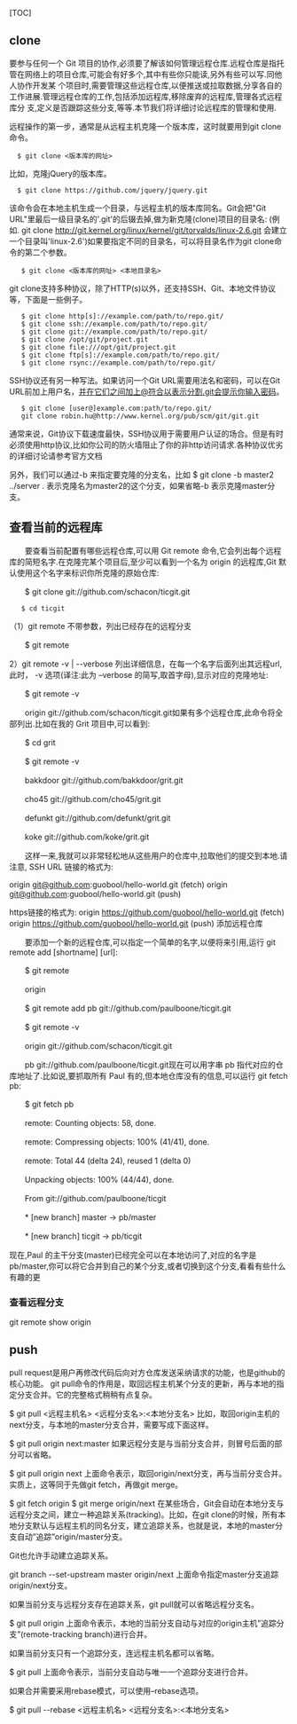 [TOC]

## clone

要参与任何一个 Git 项目的协作,必须要了解该如何管理远程仓库.远程仓库是指托管在网络上的项目仓库,可能会有好多个,其中有些你只能读,另外有些可以写.同他人协作开发某 个项目时,需要管理这些远程仓库,以便推送或拉取数据,分享各自的工作进展.管理远程仓库的工作,包括添加远程库,移除废弃的远程库,管理各式远程库分 支,定义是否跟踪这些分支,等等.本节我们将详细讨论远程库的管理和使用.

远程操作的第一步，通常是从远程主机克隆一个版本库，这时就要用到git clone命令。

      $ git clone <版本库的网址>

比如，克隆jQuery的版本库。

      $ git clone https://github.com/jquery/jquery.git

该命令会在本地主机生成一个目录，与远程主机的版本库同名。Git会把"Git URL"里最后一级目录名的'.git'的后辍去掉,做为新克隆(clone)项目的目录名: (例如. git clone http://git.kernel.org/linux/kernel/git/torvalds/linux-2.6.git 会建立一个目录叫'linux-2.6')如果要指定不同的目录名，可以将目录名作为git clone命令的第二个参数。

       $ git clone <版本库的网址> <本地目录名>
git clone支持多种协议，除了HTTP(s)以外，还支持SSH、Git、本地文件协议等，下面是一些例子。


       $ git clone http[s]://example.com/path/to/repo.git/
       $ git clone ssh://example.com/path/to/repo.git/
       $ git clone git://example.com/path/to/repo.git/
       $ git clone /opt/git/project.git
       $ git clone file:///opt/git/project.git
       $ git clone ftp[s]://example.com/path/to/repo.git/
       $ git clone rsync://example.com/path/to/repo.git/
SSH协议还有另一种写法。如果访问一个Git URL需要用法名和密码，可以在Git URL前加上用户名，并在它们之间加上@符合以表示分割.git会提示你输入密码。

       $ git clone [user@]example.com:path/to/repo.git/
       git clone robin.hu@http://www.kernel.org/pub/scm/git/git.git
通常来说，Git协议下载速度最快，SSH协议用于需要用户认证的场合。但是有时必须使用http协议,比如你公司的防火墙阻止了你的非http访问请求.各种协议优劣的详细讨论请参考官方文档


另外，我们可以通过-b <name>来指定要克隆的分支名，比如
       $ git clone -b master2 ../server .
表示克隆名为master2的这个分支，如果省略-b <name>表示克隆master分支。





## 查看当前的远程库

　　要查看当前配置有哪些远程仓库,可以用 Git remote 命令,它会列出每个远程库的简短名字.在克隆完某个项目后,至少可以看到一个名为 origin 的远程库,Git 默认使用这个名字来标识你所克隆的原始仓库:

　　$ git clone git://github.com/schacon/ticgit.git

       $ cd ticgit

（1）git remote 不带参数，列出已经存在的远程分支

　　$ git remote

2）git remote -v | --verbose 列出详细信息，在每一个名字后面列出其远程url,此时， -v 选项(译注:此为 –verbose 的简写,取首字母),显示对应的克隆地址:

　　$ git remote -v

　　origin git://github.com/schacon/ticgit.git如果有多个远程仓库,此命令将全部列出.比如在我的 Grit 项目中,可以看到:

　　$ cd grit

　　$ git remote -v

　　bakkdoor git://github.com/bakkdoor/grit.git

　　cho45 git://github.com/cho45/grit.git

　　defunkt git://github.com/defunkt/grit.git

　　koke git://github.com/koke/grit.git

　　这样一来,我就可以非常轻松地从这些用户的仓库中,拉取他们的提交到本地.请注意, SSH URL 链接的格式为:

origin	git@github.com:guobool/hello-world.git (fetch)
origin	git@github.com:guobool/hello-world.git (push)

https链接的格式为:
origin	https://github.com/guobool/hello-world.git (fetch)
origin	https://github.com/guobool/hello-world.git (push)
添加远程仓库

　　要添加一个新的远程仓库,可以指定一个简单的名字,以便将来引用,运行 git remote add [shortname] [url]:

　　$ git remote

　　origin

　　$ git remote add pb git://github.com/paulboone/ticgit.git

　　$ git remote -v

　　origin git://github.com/schacon/ticgit.git

　　pb git://github.com/paulboone/ticgit.git现在可以用字串 pb 指代对应的仓库地址了.比如说,要抓取所有 Paul 有的,但本地仓库没有的信息,可以运行 git fetch pb:

　　$ git fetch pb

　　remote: Counting objects: 58, done.

　　remote: Compressing objects: 100% (41/41), done.

　　remote: Total 44 (delta 24), reused 1 (delta 0)

　　Unpacking objects: 100% (44/44), done.

　　From git://github.com/paulboone/ticgit

　　* [new branch] master -> pb/master

　　* [new branch] ticgit -> pb/ticgit

现在,Paul 的主干分支(master)已经完全可以在本地访问了,对应的名字是 pb/master,你可以将它合并到自己的某个分支,或者切换到这个分支,看看有些什么有趣的更


### 查看远程分支

git remote show origin

## push


pull request是用户再修改代码后向对方仓库发送采纳请求的功能，也是github的核心功能。
  git pull命令的作用是，取回远程主机某个分支的更新，再与本地的指定分支合并。它的完整格式稍稍有点复杂。

$ git pull <远程主机名> <远程分支名>:<本地分支名>
比如，取回origin主机的next分支，与本地的master分支合并，需要写成下面这样。

$ git pull origin next:master
如果远程分支是与当前分支合并，则冒号后面的部分可以省略。

$ git pull origin next
上面命令表示，取回origin/next分支，再与当前分支合并。实质上，这等同于先做git fetch，再做git merge。

$ git fetch origin
$ git merge origin/next
在某些场合，Git会自动在本地分支与远程分支之间，建立一种追踪关系(tracking)。比如，在git clone的时候，所有本地分支默认与远程主机的同名分支，建立追踪关系，也就是说，本地的master分支自动”追踪”origin/master分支。

Git也允许手动建立追踪关系。

git branch --set-upstream master origin/next
上面命令指定master分支追踪origin/next分支。

如果当前分支与远程分支存在追踪关系，git pull就可以省略远程分支名。

$ git pull origin
上面命令表示，本地的当前分支自动与对应的origin主机”追踪分支”(remote-tracking branch)进行合并。

如果当前分支只有一个追踪分支，连远程主机名都可以省略。

$ git pull
上面命令表示，当前分支自动与唯一一个追踪分支进行合并。

如果合并需要采用rebase模式，可以使用–rebase选项。

$ git pull --rebase <远程主机名> <远程分支名>:<本地分支名>
